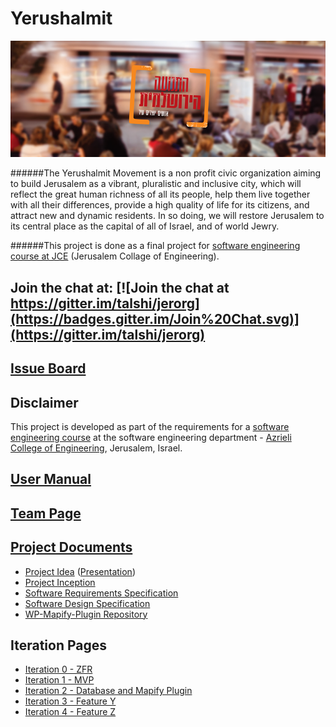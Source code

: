 # Yerushalmit

![image](https://raw.githubusercontent.com/talshi/Yerushalmit/master/Doc/12803164_729605713843456_1721821289031355495_n.png)

######The Yerushalmit Movement is a non profit civic organization aiming to build Jerusalem as a vibrant, pluralistic and inclusive city, which will reflect the great human richness of all its people, help them live together with all their differences, provide a high quality of life for its citizens, and attract new and dynamic residents. In so doing, we will restore Jerusalem to its central place as the capital of all of Israel, and of world Jewry.

######This project is done as a final project for [software engineering course at JCE](https://github.com/jce-il/se-class) (Jerusalem Collage of Engineering).

## Join the chat at: [![Join the chat at https://gitter.im/talshi/jerorg](https://badges.gitter.im/Join%20Chat.svg)](https://gitter.im/talshi/jerorg)


## [Issue Board](https://github.com/talshi/jerorg/issues)

## Disclaimer
This project is developed as part of the requirements for a [software engineering course](https://github.com/jce-il/se-class/wiki) at the software engineering department - [Azrieli College of Engineering](http://www.jce.ac.il/), Jerusalem, Israel.

## [User Manual](../../wiki/user-manual)

## [Team Page](../../wiki/team)

## [Project Documents](../../wiki)
- [Project Idea](https://github.com/talshi/jerorg/raw/master/Project%20Idea.pdf) ([Presentation](https://github.com/talshi/jerorg/raw/master/Project%20Idea%20-%20slide.pptx))
- [Project Inception](../../wiki/inception)
- [Software Requirements Specification](https://github.com/talshi/Yerushalmit/wiki/Software-Requirements-Specification-(SRS))
- [Software Design Specification](https://github.com/talshi/Yerushalmit/wiki/Software-Design-Specification-(SDS))
- [WP-Mapify-Plugin Repository](https://github.com/talshi/WP-Mapify-Plugin)

## Iteration Pages
- [Iteration 0 - ZFR](https://github.com/talshi/Yerushalmit/wiki/ZFR)
- [Iteration 1 - MVP](https://github.com/talshi/Yerushalmit/wiki/Minimum-Viable-Product-(MVP))
- [Iteration 2 - Database and Mapify Plugin](https://github.com/talshi/Yerushalmit/wiki/Database-and-Mapify-Plugin)
- [Iteration 3 - Feature Y]()
- [Iteration 4 - Feature Z]()
